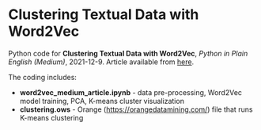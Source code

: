 # Clustering Textual Data with Word2Vec
Python code for **Clustering Textual Data with Word2Vec**, *Python in Plain English (Medium)*, 2021-12-9.
Article available from [here](https://python.plainenglish.io/clustering-textual-data-with-word2vec-866dafbd213f).


The coding includes:
* **word2vec_medium_article.ipynb** - data pre-processing, Word2Vec model training, PCA, K-means cluster visualization
* **clustering.ows** - Orange (https://orangedatamining.com/) file that runs K-means clustering
